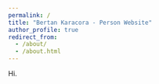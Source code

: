```yaml
---
permalink: /
title: "Bertan Karacora - Person Website"
author_profile: true
redirect_from: 
  - /about/
  - /about.html
---
```

Hi.
